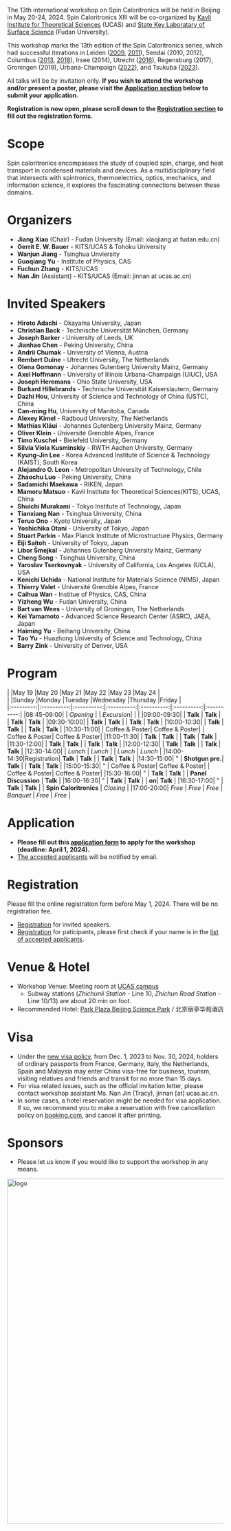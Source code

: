 The 13th international workshop on Spin Caloritronics will be held in Beijing in May 20-24, 2024. Spin Caloritronics XIII will be co-organized by 
[Kavli Institute for Theoretical Sciences](https://kits.ucas.ac.cn/) (UCAS) and 
[State Key Laboratary of Surface Science](https://surface.fudan.edu.cn) (Fudan University). 
<!--The workshop will be physically held in the KITS campus in Beijing.-->

<!--
<img align="right" width="200" height="260" src="../assets/images/SC13-logo.png">
<img src="../assets/images/logo2.png" alt="logo" width="400"/>
-->

This workshop marks the 13th edition of the Spin Caloritronics series, which had successful iterations in
Leiden ([2009](https://www.lorentzcenter.nl/spin-caloritronics.html), [2011](https://www.lorentzcenter.nl/spin-caloritronics-iii.html)),
Sendai (2010, 2012),
Columbus ([2013](https://cem.osu.edu/event/spin-caloritronics-v/), [2018](https://cem.osu.edu/news/spin-cal-ix/)),
Irsee (2014),
Utrecht ([2016](https://web.science.uu.nl/spincaloritronics7/introduction.htm)),
Regensburg (2017),
Groningen (2019),
Urbana-Champaign ([2022](https://cem.osu.edu/2022-workshop-spin-caloritronics-xi/)),
and Tsukuba ([2023](http://magmatelab.imr.tohoku.ac.jp/SpinCalori12-main.html)).

All talks will be by invitation only. **If you wish to attend the workshop and/or present a poster, please visit the [Application section](#application) below to submit your application.**

**Registration is now open, please scroll down to the [Registration section](#registration) to fill out the registration forms.**

# Scope

Spin caloritronics encompasses the study of coupled spin, charge, and heat transport in condensed materials and devices. As a multidisciplinary field that intersects with spintronics, thermoelectrics, optics, mechanics, and information science, it explores the fascinating connections between these domains.

# Organizers

- **Jiang Xiao** (Chair) - Fudan University (Email: xiaojiang at fudan.edu.cn)
- **Gerrit E. W. Bauer** - KITS/UCAS & Tohoku University
- **Wanjun Jiang** - Tsinghua Unviersity
- **Guoqiang Yu** - Institute of Physics, CAS
- **Fuchun Zhang** - KITS/UCAS
- **Nan Jin** (Assistant) - KITS/UCAS (Email: jinnan at ucas.ac.cn) 

<!--
## Scientific Advisory Board

- Joe Barker, University of Leeds, UK
- Xiufeng Han, Institute of Physics, CAS, China
- Burkard Hillebrands, TU Kaiserslautern, Germany
- Axel Hoffmann, UIUC, USA
- Sadamichi Maekawa, RIKEN, Japan
- Kenichi Uchida, NIMS, Japan
- Fuchun Zhang, KITS-UCAS, China
-->
  
# Invited Speakers

- **Hiroto Adachi** - Okayama University, Japan
- **Christian Back** - Technische Universität München, Germany
- **Joseph Barker** - University of Leeds, UK
- **Jianhao Chen** - Peking University, China
- **Andrii Chumak** - University of Vienna, Austria
- **Rembert Duine** - Utrecht University, The Netherlands
- **Olena Gomonay** - Johannes Gutenberg University Mainz, Germany
- **Axel Hoffmann** - University of Illinois Urbana-Champaign (UIUC), USA
- **Joseph Heremans** - Ohio State University, USA
- **Burkard Hillebrands** - Technische Universität Kaiserslautern, Germany
- **Dazhi Hou**, University of Science and Technology of China (USTC), China
- **Can-ming Hu**, University of Manitoba, Canada
- **Alexey Kimel** - Radboud University, The Netherlands
- **Mathias Kläui** - Johannes Gutenberg University Mainz, Germany
- **Oliver Klein** - Université Grenoble Alpes, France
- **Timo Kuschel** - Bielefeld University, Germany
- **Silvia Viola Kusminskiy** - RWTH Aachen University, Germany
- **Kyung-Jin Lee** - Korea Advanced Institute of Science & Technology (KAIST), South Korea
- **Alejandro O. Leon** - Metropolitan University of Technology, Chile
- **Zhaochu Luo** - Peking University, China
- **Sadamichi Maekawa** - RIKEN, Japan
- **Mamoru Matsuo** - Kavli Institute for Theoretical Sciences(KITS), UCAS, China
- **Shuichi Murakami** - Tokyo Institute of Technology, Japan
- **Tianxiang Nan** - Tsinghua University, China
- **Teruo Ono** - Kyoto University, Japan
- **Yoshichika Otani** - University of Tokyo, Japan
- **Stuart Parkin** - Max Planck Institute of Microstructure Physics, Germany
- **Eiji Saitoh** - University of Tokyo, Japan
- **Libor Šmejkal** - Johannes Gutenberg University Mainz, Germany
- **Cheng Song** - Tsinghua University, China
- **Yaroslav Tserkovnyak** - University of California, Los Angeles (UCLA), USA
- **Kenichi Uchida** - National Institute for Materials Science (NIMS), Japan
- **Thierry Valet** - Université Grenoble Alpes, France
- **Caihua Wan** - Institue of Physics, CAS, China
- **Yizheng Wu** - Fudan University, China
- **Bart van Wees** - University of Groningen, The Netherlands
- **Kei Yamamoto** - Advanced Science Research Center (ASRC), JAEA, Japan
- **Haiming Yu** - Beihang University, China
- **Tao Yu** - Huazhong University of Science and Technology, China
- **Barry Zink** - University of Denver, USA

# Program

|           |May 19      |May 20      |May 21      |May 22      |May 23      |May 24      |  
|           |Sunday      |Monday      |Tuesday     |Wednesday   |Thursday    |Friday      |  
|:---------:|:----------:|:----------:|:----------:|:----------:|:----------:|:----------:|
|08:45-09:00|            | _Opening_  |            | _Excursion_|            |            |
|09:00-09:30|            | **Talk**   | **Talk**   |            | **Talk**   | **Talk**   |
|09:30-10:00|            | **Talk**   | **Talk**   |            | **Talk**   | **Talk**   |
|10:00-10:30|            | **Talk**   | **Talk**   |            | **Talk**   | **Talk**   |
|10:30-11:00|            | Coffee & Poster| Coffee & Poster|    | Coffee & Poster| Coffee & Poster|
|11:00-11:30|            | **Talk**   | **Talk**   |            | **Talk**   | **Talk**   |
|11:30-12:00|            | **Talk**   | **Talk**   |            | **Talk**   | **Talk**   |
|12:00-12:30|            | **Talk**   | **Talk**   |            | **Talk**   | **Talk**   |
|12:30-14:00|            | _Lunch_    | _Lunch_    |            | _Lunch_    | _Lunch_    |
|14:00-14:30|Registration| **Talk**   | **Talk**   |            | **Talk**   | **Talk**  |
|14:30-15:00| "          | **Shotgun pre.**| **Talk**   |       | **Talk**   | **Talk**   |
|15:00-15:30| "          | Coffee & Poster| Coffee & Poster|    | Coffee & Poster| Coffee & Poster|
|15:30-16:00| "          | **Talk**   | **Talk**   |            | **Panel Discussion** | **Talk**   |
|16:00-16:30| "          | **Talk**   | **Talk**   |            | **on**| **Talk**   |
|16:30-17:00| "          | **Talk**   | **Talk**   |            | **Spin Caloritronics**   | _Closing_  |
|17:00-20:00| _Free_     | _Free_     | _Free_     |  _Banquet_ | _Free_    | _Free_   |

# Application

- **Please fill out this [application form](https://forms.office.com/r/kNWXjY8Knf) to apply for the workshop (deadline: April 1, 2024).**
- [The accepted applicants](accepted.md) will be notified by email.

# Registration

Please fill the online registration form before May 1, 2024. There will be no registration fee.
- [Registration](https://forms.office.com/r/0RWveQ7s98) for invited speakers.
- [Registration](https://forms.office.com/r/ViypDDve5B) for paticipants, please first check if your name is in the [list of accepted applicants](accepted.md).

# Venue & Hotel

- Workshop Venue: Meeting room at [UCAS campus](https://cn.bing.com/maps?osid=fd2413cb-a77e-44e4-9fc0-30dae2d8a0d1&cp=qnxczctpts23&lvl=17&v=2&sV=2&form=S00027)
    - Subway stations (_Zhichunli Station_ - Line 10, _Zhichun Road Station_ - Line 10/13) are about 20 min on foot. 
- Recommended Hotel: [Park Plaza Beijing Science Park](https://tinyurl.com/4e8rv3xf) / 北京丽亭华苑酒店

# Visa

- Under the [new visa policy](https://english.www.gov.cn/news/202311/24/content_WS656067a2c6d0868f4e8e196d.html), from Dec. 1, 2023 to Nov. 30, 2024, holders of ordinary passports from France, Germany, Italy, the Netherlands, Spain and Malaysia may enter China visa-free for business, tourism, visiting relatives and friends and transit for no more than 15 days.   
- For visa related issues, such as the official invitation letter, please contact workshop assistant Ms. Nan Jin (Tracy), jinnan [at] ucas.ac.cn.
- In some cases, a hotel reservation might be needed for visa application. If so, we recommend you to make a reservation with free cancellation policy on [booking.com](https://www.booking.com/), and cancel it after printing.

# Sponsors

- Please let us know if you would like to support the workshop in any means. 

<img src="../assets/images/logo2.png" alt="logo" width="800"/>